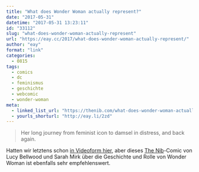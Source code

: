 ```yaml
---
title: "What does Wonder Woman actually represent?"
date: "2017-05-31"
datetime: "2017-05-31 13:23:11"
id: "33112"
slug: "what-does-wonder-woman-actually-represent"
url: "https://eay.cc/2017/what-does-wonder-woman-actually-represent/"
author: "eay"
format: "link"
categories:
  - 0815
tags:
  - comics
  - dc
  - feminismus
  - geschichte
  - webcomic
  - wonder-woman
meta:
  - linked_list_url: "https://thenib.com/what-does-wonder-woman-actually-represent"
  - yourls_shorturl: "http://eay.li/2zd"
---
```


> Her long journey from feminist icon to damsel in distress, and back again.

Hatten wir letztens schon [in Videoform hier](https://eay.cc/2017/wonder-woman-a-symbol-of-progress/), aber dieses [The Nib](https://thenib.com/)\-Comic von Lucy Bellwood und Sarah Mirk über die Geschichte und Rolle von Wonder Woman ist ebenfalls sehr empfehlenswert.
